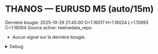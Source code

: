 # THANOS — EURUSD M5 (auto/15m)
Dernière bougie: 2025-10-29 21:45:00  O=1.16017  H=1.16024  L=1.15993  C=1.16004
Source active: twelvedata_repo

- Aucun signal sur la dernière bougie.

<details><summary>Debug</summary>

- TD_API_KEY manquant.

</details>
